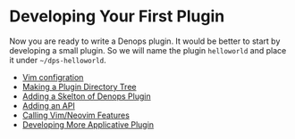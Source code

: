 # Developing Your First Plugin

Now you are ready to write a Denops plugin.
It would be better to start by developing a small plugin.
So we will name the plugin `helloworld` and place it under `~/dps-helloworld`.

- [Vim configration](./vim-configuration.md)
- [Making a Plugin Directory Tree](./making-a-directory-tree.md)
- [Adding a Skelton of Denops Plugin](./adding-a-skelton-of-denops-plugin.md)
- [Adding an API](./adding-an-api.md)
- [Calling Vim/Neovim Features](./calling-vimneovim-features.md)
- [Developing More Applicative Plugin](./developing-more-applicative-plugin.md)
